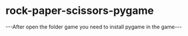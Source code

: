 # rock-paper-scissors-pygame
---After open the folder game you need to install pygame in the game---
